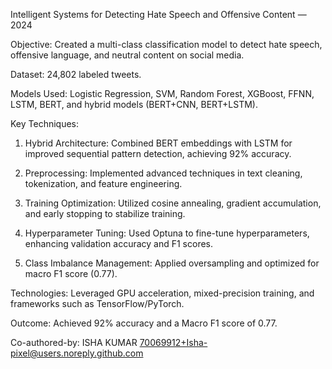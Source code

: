 Intelligent Systems for Detecting Hate Speech and Offensive Content — 2024

Objective: Created a multi-class classification model to detect hate speech, offensive language, and neutral content on social media.

Dataset: 24,802 labeled tweets.

Models Used: Logistic Regression, SVM, Random Forest, XGBoost, FFNN, LSTM, BERT, and hybrid models (BERT+CNN, BERT+LSTM).

Key Techniques:
1. Hybrid Architecture: Combined BERT embeddings with LSTM for improved sequential pattern detection, achieving 92% accuracy.

2. Preprocessing: Implemented advanced techniques in text cleaning, tokenization, and feature engineering.

3. Training Optimization: Utilized cosine annealing, gradient accumulation, and early stopping to stabilize training.

4. Hyperparameter Tuning: Used Optuna to fine-tune hyperparameters, enhancing validation accuracy and F1 scores.

5. Class Imbalance Management: Applied oversampling and optimized for macro F1 score (0.77).

Technologies: Leveraged GPU acceleration, mixed-precision training, and frameworks such as TensorFlow/PyTorch.

Outcome: Achieved 92% accuracy and a Macro F1 score of 0.77.

Co-authored-by: ISHA KUMAR <70069912+Isha-pixel@users.noreply.github.com>
